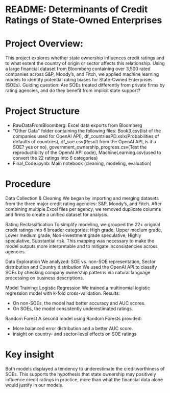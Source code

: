 # README: Determinants of Credit Ratings of State-Owned Enterprises

# Project Overview:
This project explores whether state ownership influences credit ratings and to what extent the country of origin or sector affects this relationship. Using a large financial dataset from Bloomberg containing over 3,500 rated companies across S&P, Moody’s, and Fitch, we applied machine learning models to identify potential rating biases for State-Owned Enterprises (SOEs).
Guiding question: Are SOEs treated differently from private firms by rating agencies, and do they benefit from implicit state support?

# Project Structure
- RawDataFromBloomberg: Excel data exports from Bloomberg
- "Other Data" folder containing the following files: Book3.csv(list of the companies used for OpenAI API), df_countriesPD.xslx(Probabilities of defaults of countries), df_soe.csv(Result from the OpenAI API, is it a SOE? yes or no), government_ownership_progress.csv(Test the reproductibilty of the OpenAI API code), MachineLearning.csv(used to convert the 22 ratings into 6 categories)
- Final_Code.ipynb: Main notebook (cleaning, modeling, evaluation)

# Procedure
Data Collection & Cleaning
We began by importing and merging datasets from the three major credit rating agencies: S&P, Moody’s, and Fitch. After combining multiple Excel files per agency, we removed duplicate columns and firms to create a unified dataset for analysis.

Rating Reclassification
To simplify modeling, we grouped the 22+ original credit ratings into 6 broader categories: High grade, Upper medium grade, Lower medium grade, Non-investment grade speculative, Highly speculative, Substantial risk. This mapping was necessary to make the model outputs more interpretable and to mitigate inconsistencies across agencies.

Data Exploration
We analyzed: SOE vs. non-SOE representation, Sector distribution and Country distribution
We used the OpenAI API to classify SOEs by checking company ownership patterns via natural language processing on business descriptions.

Model Training:
Logistic Regression
We trained a multinomial logistic regression model with k-fold cross-validation.
Results:
- On non-SOEs, the model had better accuracy and AUC scores.
- On SOEs, the model consistently underestimated ratings.

Random Forest
A second model using Random Forests provided:
- More balanced error distribution and a better AUC score.
- insight on country- and sector-level effects on SOE ratings 
 
# Key insight
Both models displayed a tendency to underestimate the creditworthiness of SOEs. This supports the hypothesis that state ownership may positively influence credit ratings in practice, more than what the financial data alone would justify in our models.

 
